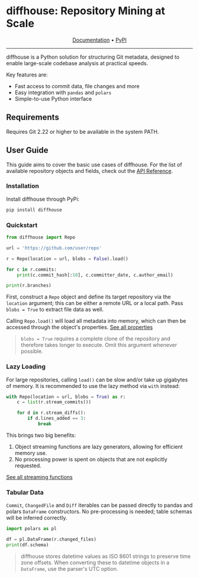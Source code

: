 # diffhouse: Repository Mining at Scale

<p align="center">
<a href="https://vupdivup.github.io/diffhouse/">Documentation</a> • <a href="https://pypi.org/project/diffhouse/">PyPI</a>
</p>

---

<!-- home-start -->

diffhouse is a Python solution for structuring Git metadata, designed to enable
large-scale codebase analysis at practical speeds.

Key features are:

- Fast access to commit data, file changes and more
- Easy integration with `pandas` and `polars`
- Simple-to-use Python interface

## Requirements

Requires Git 2.22 or higher to be available in the system PATH.

<!-- home-end -->

## User Guide

<!-- user-guide-start -->

This guide aims to cover the basic use cases of diffhouse. For the list of
available repository objects and fields, check out the
[API Reference](https://vupdivup.github.io/diffhouse/api-reference).

### Installation

Install diffhouse through PyPi:

```sh
pip install diffhouse
```

### Quickstart

```python
from diffhouse import Repo

url = 'https://github.com/user/repo'

r = Repo(location = url, blobs = False).load()

for c in r.commits:
    print(c.commit_hash[:10], c.committer_date, c.author_email)

print(r.branches)
```

First, construct a `Repo` object and define
its target repository via the `location` argument; this can be either a
remote URL or a local path. Pass `blobs = True` to extract file data as well.

Calling `Repo.load()` will load all metadata into memory, which can
then be accessed through the object's properties.
[See all properties](https://vupdivup.github.io/diffhouse/api-reference/#diffhouse.Repo.branches)

> `blobs = True` requires a complete clone of the repository and therefore
> takes longer to execute. Omit this argument whenever possible.

### Lazy Loading

For large repositories, calling
`load()` can be slow and/or take up gigabytes of memory. It is recommended to
use the lazy method via `with` instead:

```python
with Repo(location = url, blobs = True) as r:
    c = list(r.stream_commits())

    for d in r.stream_diffs():
        if d.lines_added == 3:
            break
```

This brings two big benefits:

1. Object streaming functions are lazy generators, allowing for efficient memory use.
2. No processing power is spent on objects that are not explicitly requested.

[See all streaming functions](https://vupdivup.github.io/diffhouse/api-reference/#diffhouse.Repo.stream_commits)

### Tabular Data

`Commit`, `ChangedFile` and `Diff` iterables can be passed directly to
pandas and polars `DataFrame` constructors. No pre-processing is needed;
table schemas will be inferred correctly.

```python
import polars as pl

df = pl.DataFrame(r.changed_files)
print(df.schema)
```

> diffhouse stores datetime values as ISO 8601 strings to preserve time zone
> offsets. When converting these to datetime objects in a `DataFrame`, use
> the parser's UTC option.

<!-- user-guide-end -->
